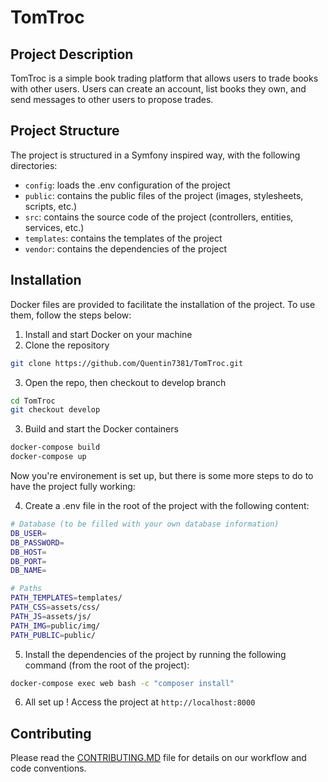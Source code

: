 # TomTroc

## Project Description

TomTroc is a simple book trading platform that allows users to trade books with other users. Users can create an account, list books they own, and send messages to other users to propose trades.

## Project Structure

The project is structured in a Symfony inspired way, with the following directories:

- `config`: loads the .env configuration of the project
- `public`: contains the public files of the project (images, stylesheets, scripts, etc.)
- `src`: contains the source code of the project (controllers, entities, services, etc.)
- `templates`: contains the templates of the project
- `vendor`: contains the dependencies of the project

## Installation

Docker files are provided to facilitate the installation of the project. To use them, follow the steps below:

1. Install and start Docker on your machine
2. Clone the repository
```bash
git clone https://github.com/Quentin7381/TomTroc.git
```
3. Open the repo, then checkout to develop branch
```bash
cd TomTroc
git checkout develop
```
3. Build and start the Docker containers
```bash
docker-compose build
docker-compose up
```

Now you're environement is set up, but there is some more steps to do to have the project fully working:

4. Create a .env file in the root of the project with the following content:
```bash
# Database (to be filled with your own database information)
DB_USER=
DB_PASSWORD=
DB_HOST=
DB_PORT=
DB_NAME=

# Paths
PATH_TEMPLATES=templates/
PATH_CSS=assets/css/
PATH_JS=assets/js/
PATH_IMG=public/img/
PATH_PUBLIC=public/
```

5. Install the dependencies of the project by running the following command (from the root of the project):
```bash
docker-compose exec web bash -c "composer install"
```

6. All set up ! Access the project at `http://localhost:8000`

## Contributing

Please read the [CONTRIBUTING.MD](CONTRIBUTING.MD) file for details on our workflow and code conventions.
